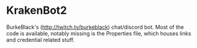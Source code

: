 # KrakenBot2
BurkeBlack's (http://twitch.tv/burkeblack) chat/discord bot. Most of the code is available, notably missing is the Properties file, which houses links and credential related stuff.
